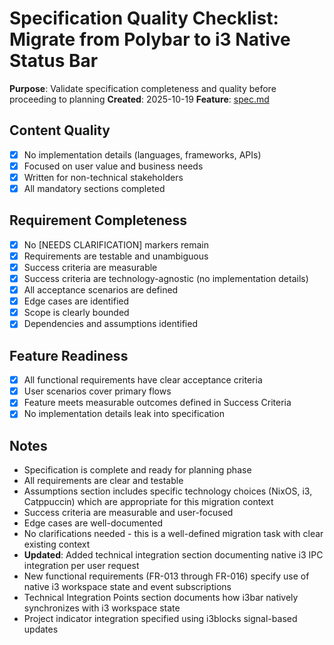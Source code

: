 # Specification Quality Checklist: Migrate from Polybar to i3 Native Status Bar

**Purpose**: Validate specification completeness and quality before proceeding to planning
**Created**: 2025-10-19
**Feature**: [spec.md](../spec.md)

## Content Quality

- [x] No implementation details (languages, frameworks, APIs)
- [x] Focused on user value and business needs
- [x] Written for non-technical stakeholders
- [x] All mandatory sections completed

## Requirement Completeness

- [x] No [NEEDS CLARIFICATION] markers remain
- [x] Requirements are testable and unambiguous
- [x] Success criteria are measurable
- [x] Success criteria are technology-agnostic (no implementation details)
- [x] All acceptance scenarios are defined
- [x] Edge cases are identified
- [x] Scope is clearly bounded
- [x] Dependencies and assumptions identified

## Feature Readiness

- [x] All functional requirements have clear acceptance criteria
- [x] User scenarios cover primary flows
- [x] Feature meets measurable outcomes defined in Success Criteria
- [x] No implementation details leak into specification

## Notes

- Specification is complete and ready for planning phase
- All requirements are clear and testable
- Assumptions section includes specific technology choices (NixOS, i3, Catppuccin) which are appropriate for this migration context
- Success criteria are measurable and user-focused
- Edge cases are well-documented
- No clarifications needed - this is a well-defined migration task with clear existing context
- **Updated**: Added technical integration section documenting native i3 IPC integration per user request
- New functional requirements (FR-013 through FR-016) specify use of native i3 workspace state and event subscriptions
- Technical Integration Points section documents how i3bar natively synchronizes with i3 workspace state
- Project indicator integration specified using i3blocks signal-based updates
